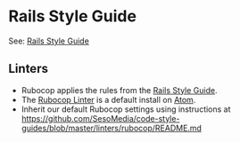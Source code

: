 # Rails Style Guide

See: [Rails Style Guide](https://github.com/bbatsov/rails-style-guide)

## Linters

* Rubocop applies the rules from the [Rails Style Guide](https://github.com/bbatsov/rails-style-guide).
* The [Rubocop Linter](https://atom.io/packages/linter-rubocop) is a default install
on [Atom](https://atom.io/).
* Inherit our default Rubocop settings using instructions at https://github.com/SesoMedia/code-style-guides/blob/master/linters/rubocop/README.md
